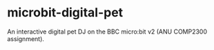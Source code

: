 # microbit-digital-pet
An interactive digital pet DJ on the BBC micro:bit v2 (ANU COMP2300 assignment).
